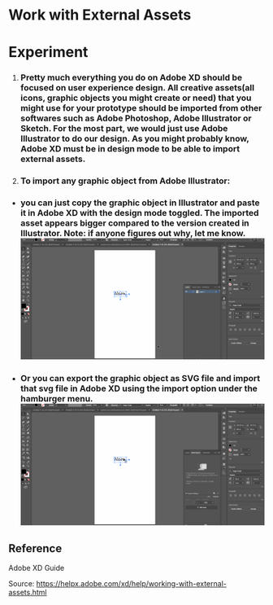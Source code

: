 # **Work with External Assets**

# **Experiment**

1. ### Pretty much everything you do on Adobe XD should be focused on user experience design. All creative assets(all icons, graphic objects you might create or need) that you might use for your prototype should be imported from other softwares such as Adobe Photoshop, Adobe Illustrator or Sketch. For the most part, we would just use Adobe Illustrator to do our design. As you might probably know, Adobe XD must be in design mode to be able to import external assets. 

2. ### To import any graphic object from Adobe Illustrator: 

- ### you can just copy the graphic object in Illustrator and paste it in Adobe XD with the design mode toggled. The imported asset appears bigger compared to the version created in Illustrator. Note: if anyone figures out why, let me know. ![](../images/pilot-18/copy-paste-import.gif)

- ### Or you can export the graphic object as SVG file and import that svg file in Adobe XD using the import option under the hamburger menu. ![](../images/pilot-18/import-as-svg.gif)


## **Reference**

Adobe XD Guide
 
Source: https://helpx.adobe.com/xd/help/working-with-external-assets.html